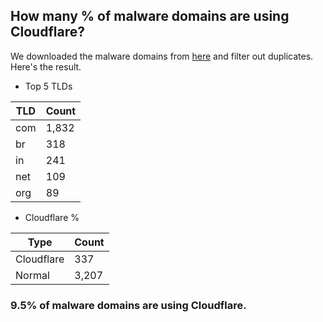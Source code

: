 ## How many % of malware domains are using Cloudflare?


We downloaded the malware domains from [here](https://urlhaus.abuse.ch) and filter out duplicates.
Here's the result.


[//]: # (start replacement)


- Top 5 TLDs

| TLD | Count |
| --- | --- |
| com | 1,832 |
| br | 318 |
| in | 241 |
| net | 109 |
| org | 89 |


- Cloudflare %

| Type | Count |
| --- | --- |
| Cloudflare | 337 |
| Normal | 3,207 |


### 9.5% of malware domains are using Cloudflare.